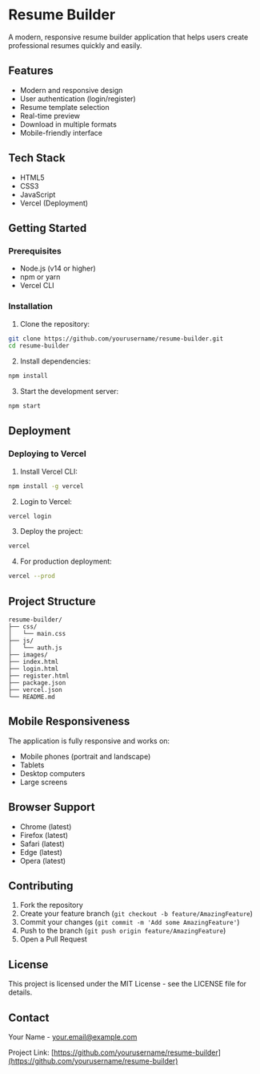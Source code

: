 # Resume Builder

A modern, responsive resume builder application that helps users create professional resumes quickly and easily.

## Features

- Modern and responsive design
- User authentication (login/register)
- Resume template selection
- Real-time preview
- Download in multiple formats
- Mobile-friendly interface

## Tech Stack

- HTML5
- CSS3
- JavaScript
- Vercel (Deployment)

## Getting Started

### Prerequisites

- Node.js (v14 or higher)
- npm or yarn
- Vercel CLI

### Installation

1. Clone the repository:
```bash
git clone https://github.com/yourusername/resume-builder.git
cd resume-builder
```

2. Install dependencies:
```bash
npm install
```

3. Start the development server:
```bash
npm start
```

## Deployment

### Deploying to Vercel

1. Install Vercel CLI:
```bash
npm install -g vercel
```

2. Login to Vercel:
```bash
vercel login
```

3. Deploy the project:
```bash
vercel
```

4. For production deployment:
```bash
vercel --prod
```

## Project Structure

```
resume-builder/
├── css/
│   └── main.css
├── js/
│   └── auth.js
├── images/
├── index.html
├── login.html
├── register.html
├── package.json
├── vercel.json
└── README.md
```

## Mobile Responsiveness

The application is fully responsive and works on:
- Mobile phones (portrait and landscape)
- Tablets
- Desktop computers
- Large screens

## Browser Support

- Chrome (latest)
- Firefox (latest)
- Safari (latest)
- Edge (latest)
- Opera (latest)

## Contributing

1. Fork the repository
2. Create your feature branch (`git checkout -b feature/AmazingFeature`)
3. Commit your changes (`git commit -m 'Add some AmazingFeature'`)
4. Push to the branch (`git push origin feature/AmazingFeature`)
5. Open a Pull Request

## License

This project is licensed under the MIT License - see the LICENSE file for details.

## Contact

Your Name - your.email@example.com

Project Link: [https://github.com/yourusername/resume-builder](https://github.com/yourusername/resume-builder) 